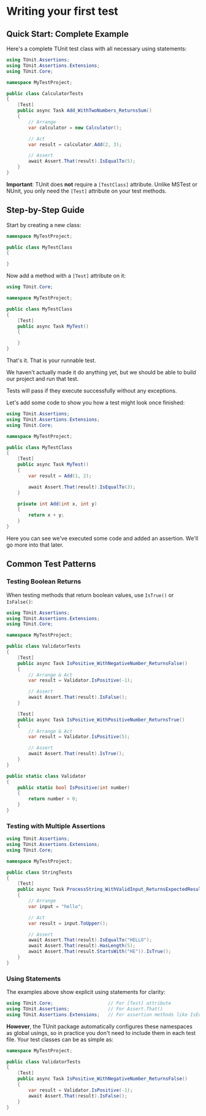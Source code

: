 # Writing your first test

## Quick Start: Complete Example

Here's a complete TUnit test class with all necessary using statements:

```csharp
using TUnit.Assertions;
using TUnit.Assertions.Extensions;
using TUnit.Core;

namespace MyTestProject;

public class CalculatorTests
{
    [Test]
    public async Task Add_WithTwoNumbers_ReturnsSum()
    {
        // Arrange
        var calculator = new Calculator();

        // Act
        var result = calculator.Add(2, 3);

        // Assert
        await Assert.That(result).IsEqualTo(5);
    }
}
```

**Important**: TUnit does **not** require a `[TestClass]` attribute. Unlike MSTest or NUnit, you only need the `[Test]` attribute on your test methods.

## Step-by-Step Guide

Start by creating a new class:

```csharp
namespace MyTestProject;

public class MyTestClass
{

}
```

Now add a method with a `[Test]` attribute on it:

```csharp
using TUnit.Core;

namespace MyTestProject;

public class MyTestClass
{
    [Test]
    public async Task MyTest()
    {

    }
}
```

That's it. That is your runnable test.

We haven't actually made it do anything yet, but we should be able to build our project and run that test.

Tests will pass if they execute successfully without any exceptions.

Let's add some code to show you how a test might look once finished:

```csharp
using TUnit.Assertions;
using TUnit.Assertions.Extensions;
using TUnit.Core;

namespace MyTestProject;

public class MyTestClass
{
    [Test]
    public async Task MyTest()
    {
        var result = Add(1, 2);

        await Assert.That(result).IsEqualTo(3);
    }

    private int Add(int x, int y)
    {
        return x + y;
    }
}
```

Here you can see we've executed some code and added an assertion. We'll go more into that later.

## Common Test Patterns

### Testing Boolean Returns

When testing methods that return boolean values, use `IsTrue()` or `IsFalse()`:

```csharp
using TUnit.Assertions;
using TUnit.Assertions.Extensions;
using TUnit.Core;

namespace MyTestProject;

public class ValidatorTests
{
    [Test]
    public async Task IsPositive_WithNegativeNumber_ReturnsFalse()
    {
        // Arrange & Act
        var result = Validator.IsPositive(-1);

        // Assert
        await Assert.That(result).IsFalse();
    }

    [Test]
    public async Task IsPositive_WithPositiveNumber_ReturnsTrue()
    {
        // Arrange & Act
        var result = Validator.IsPositive(5);

        // Assert
        await Assert.That(result).IsTrue();
    }
}

public static class Validator
{
    public static bool IsPositive(int number)
    {
        return number > 0;
    }
}
```

### Testing with Multiple Assertions

```csharp
using TUnit.Assertions;
using TUnit.Assertions.Extensions;
using TUnit.Core;

namespace MyTestProject;

public class StringTests
{
    [Test]
    public async Task ProcessString_WithValidInput_ReturnsExpectedResult()
    {
        // Arrange
        var input = "hello";

        // Act
        var result = input.ToUpper();

        // Assert
        await Assert.That(result).IsEqualTo("HELLO");
        await Assert.That(result).HasLength(5);
        await Assert.That(result.StartsWith("HE")).IsTrue();
    }
}
```

### Using Statements

The examples above show explicit using statements for clarity:

```csharp
using TUnit.Core;                    // For [Test] attribute
using TUnit.Assertions;              // For Assert.That()
using TUnit.Assertions.Extensions;   // For assertion methods like IsEqualTo(), IsTrue(), etc.
```

**However**, the TUnit package automatically configures these namespaces as global usings, so in practice you don't need to include them in each test file. Your test classes can be as simple as:

```csharp
namespace MyTestProject;

public class ValidatorTests
{
    [Test]
    public async Task IsPositive_WithNegativeNumber_ReturnsFalse()
    {
        var result = Validator.IsPositive(-1);
        await Assert.That(result).IsFalse();
    }
}
``` 
